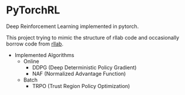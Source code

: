 # PyTorchRL
Deep Reinforcement Learning implemented in pytorch.

This project trying to mimic the structure of rllab code and
occasionally borrow code from [rllab](https://github.com/rll/rllab).

* Implemented Algorithms
  * Online
    * DDPG (Deep Deterministic Policy Gradient)
    * NAF (Normalized Advantage Function)
  * Batch
    * TRPO (Trust Region Policy Optimization)


